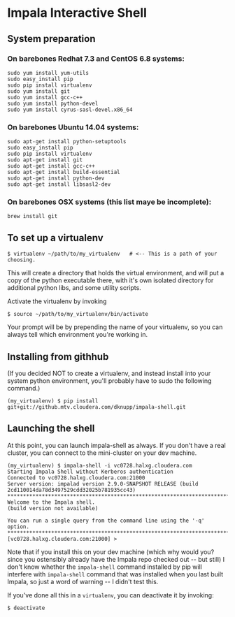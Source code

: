 # Impala Interactive Shell


## System preparation

### On barebones Redhat 7.3 and CentOS 6.8 systems:

```
sudo yum install yum-utils
sudo easy_install pip
sudo pip install virtualenv
sudo yum install git
sudo yum install gcc-c++
sudo yum install python-devel
sudo yum install cyrus-sasl-devel.x86_64
```

### On barebones Ubuntu 14.04 systems:

```
sudo apt-get install python-setuptools
sudo easy_install pip
sudo pip install virtualenv
sudo apt-get install git
sudo apt-get install gcc-c++
sudo apt-get install build-essential
sudo apt-get install python-dev
sudo apt-get install libsasl2-dev
```

### On barebones OSX systems (this list maye be incomplete):

```
brew install git
```

## To set up a virtualenv

```
$ virtualenv ~/path/to/my_virtualenv   # <-- This is a path of your choosing.
```

This will create a directory that holds the virtual environment, and will put a
copy of the python executable there, with it's own isolated directory for
additional python libs, and some utility scripts.

Activate the virtualenv by invoking

```
$ source ~/path/to/my_virtualenv/bin/activate
```

Your prompt will be by prepending the name of your virtualenv, so you can
always tell which environment you're working in.


## Installing from githhub

(If you decided NOT to create a virtualenv, and instead install into your
system python environment, you'll probably have to sudo the following command.)

```
(my_virtualenv) $ pip install git+git://github.mtv.cloudera.com/dknupp/impala-shell.git
```


## Launching the shell

At this point, you can launch impala-shell as always. If you don't have a real
cluster, you can connect to the mini-cluster on your dev machine.

```
(my_virtualenv) $ impala-shell -i vc0728.halxg.cloudera.com
Starting Impala Shell without Kerberos authentication
Connected to vc0728.halxg.cloudera.com:21000
Server version: impalad version 2.9.0-SNAPSHOT RELEASE (build 2cd110014da78d3497529cdd32025b781935cc43)
***********************************************************************************
Welcome to the Impala shell.
(build version not available)

You can run a single query from the command line using the '-q' option.
***********************************************************************************
[vc0728.halxg.cloudera.com:21000] >
```

Note that if you install this on your dev machine (which why would you? since
you ostensibly already have the Impala repo checked out -- but still) I don't
know whether the ```impala-shell``` command installed by pip will interfere with
```impala-shell``` command that was installed when you last built Impala, so
just a word of warning -- I didn't test this.

If you've done all this in a ```virtualenv```, you can deactivate it by invoking:

```
$ deactivate
```